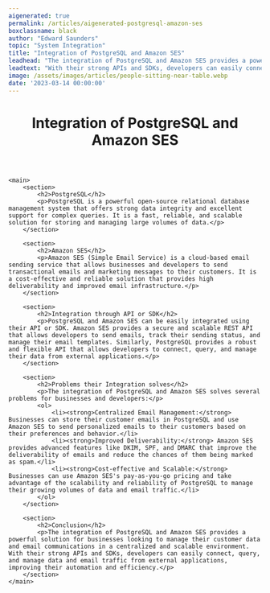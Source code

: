 ```yaml
---
aigenerated: true
permalink: /articles/aigenerated-postgresql-amazon-ses
boxclassname: black
author: "Edward Saunders"
topic: "System Integration"
title: "Integration of PostgreSQL and Amazon SES"
leadhead: "The integration of PostgreSQL and Amazon SES provides a powerful solution for businesses looking to manage their customer data and email communications in a centralized and scalable environment"
leadtext: "With their strong APIs and SDKs, developers can easily connect, query, and manage data and email traffic from external applications, improving their automation and efficiency."
image: /assets/images/articles/people-sitting-near-table.webp
date: '2023-03-14 00:00:00'
---
```

<div class="arttext">
	<header>
		<h1>Integration of PostgreSQL and Amazon SES</h1>
	</header>

	<main>
		<section>
			<h2>PostgreSQL</h2>
			<p>PostgreSQL is a powerful open-source relational database management system that offers strong data integrity and excellent support for complex queries. It is a fast, reliable, and scalable solution for storing and managing large volumes of data.</p>
		</section>

		<section>
			<h2>Amazon SES</h2>
			<p>Amazon SES (Simple Email Service) is a cloud-based email sending service that allows businesses and developers to send transactional emails and marketing messages to their customers. It is a cost-effective and reliable solution that provides high deliverability and improved email infrastructure.</p>
		</section>

		<section>
			<h2>Integration through API or SDK</h2>
			<p>PostgreSQL and Amazon SES can be easily integrated using their API or SDK. Amazon SES provides a secure and scalable REST API that allows developers to send emails, track their sending status, and manage their email templates. Similarly, PostgreSQL provides a robust and flexible API that allows developers to connect, query, and manage their data from external applications.</p>
		</section>

		<section>
			<h2>Problems their Integration solves</h2>
			<p>The integration of PostgreSQL and Amazon SES solves several problems for businesses and developers:</p>
			<ol>
				<li><strong>Centralized Email Management:</strong> Businesses can store their customer emails in PostgreSQL and use Amazon SES to send personalized emails to their customers based on their preferences and behavior.</li>
				<li><strong>Improved Deliverability:</strong> Amazon SES provides advanced features like DKIM, SPF, and DMARC that improve the deliverability of emails and reduce the chances of them being marked as spam.</li>
				<li><strong>Cost-effective and Scalable:</strong> Businesses can use Amazon SES's pay-as-you-go pricing and take advantage of the scalability and reliability of PostgreSQL to manage their growing volumes of data and email traffic.</li>
			</ol>
		</section>

		<section>
			<h2>Conclusion</h2>
			<p>The integration of PostgreSQL and Amazon SES provides a powerful solution for businesses looking to manage their customer data and email communications in a centralized and scalable environment. With their strong APIs and SDKs, developers can easily connect, query, and manage data and email traffic from external applications, improving their automation and efficiency.</p>
		</section>
	</main>

</div>